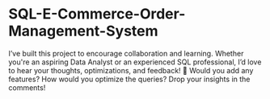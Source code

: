 # SQL-E-Commerce-Order-Management-System
I’ve built this project to encourage collaboration and learning. Whether you're an aspiring Data Analyst or an experienced SQL professional, I’d love to hear your thoughts, optimizations, and feedback!  🔗 Would you add any features? How would you optimize the queries? Drop your insights in the comments!
